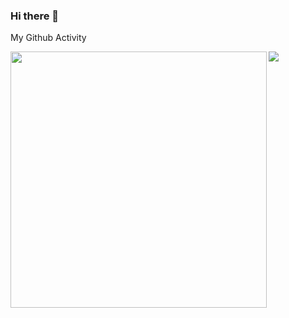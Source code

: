 ### Hi there 👋


<summary>My Github Activity</summary>
<div align="center">
  <p><img align="left" src="https://github-readme-stats.vercel.app/api?username=rafidzia&show_icons=true&theme=radical&locale=en" width=410/></p>
  <p><img align="left" src="https://github-readme-stats.vercel.app/api/top-langs?username=rafidzia&show_icons=true&locale=en&layout=compact&theme=radical" /></p>
</div>



<!--
**rafidzia/rafidzia** is a ✨ _special_ ✨ repository because its `README.md` (this file) appears on your GitHub profile.

Here are some ideas to get you started:

- 🔭 I’m currently working on ...
- 🌱 I’m currently learning ...
- 👯 I’m looking to collaborate on ...
- 🤔 I’m looking for help with ...
- 💬 Ask me about ...
- 📫 How to reach me: ...
- 😄 Pronouns: ...
- ⚡ Fun fact: ...
-->

